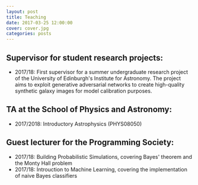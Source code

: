```yaml
---
layout: post
title: Teaching
date: 2017-03-25 12:00:00
cover: cover.jpg
categories: posts
---
```



## Supervisor for student research projects:

* 2017/18: First supervisor for a summer undergraduate research project of the University of Edinburgh's Institute for Astronomy. The project aims to exploit generative adversarial networks to create high-quality synthetic galaxy images for model calibration purposes.

## TA at the School of Physics and Astronomy:

* 2017/2018: Introductory Astrophysics (PHYS08050)

## Guest lecturer for the Programming Society:

* 2017/18: Building Probabilistic Simulations, covering Bayes' theorem and the Monty Hall problem
* 2017/18: Introuction to Machine Learning, covering the implementation of naive Bayes classifiers
